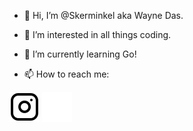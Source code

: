 - 👋 Hi, I’m @Skerminkel aka Wayne Das.

- 👀 I’m interested in all things coding.
- 🌱 I’m currently learning Go!
- 📫 How to reach me:


<!---[<img alt="skermikel | instagram" width= "22px" src="https://cdn.jsdeliver.net/npm/simple-icon@v3/icons/instagram.svg"[instagram]--->
[![website](./img/instagram-light.svg)](https://www.instagram.com/15characters1name#gh-light-mode-only)
[![website](./img/instagram-dark.svg)](https://www.instagram.com/15characters1name#gh-dark-mode-only)
<!---
Skerminkel/Skerminkel is a ✨ special ✨ repository because its `README.md` (this file) appears on your GitHub profile.
You can click the Preview link to take a look at your changes.
--->
